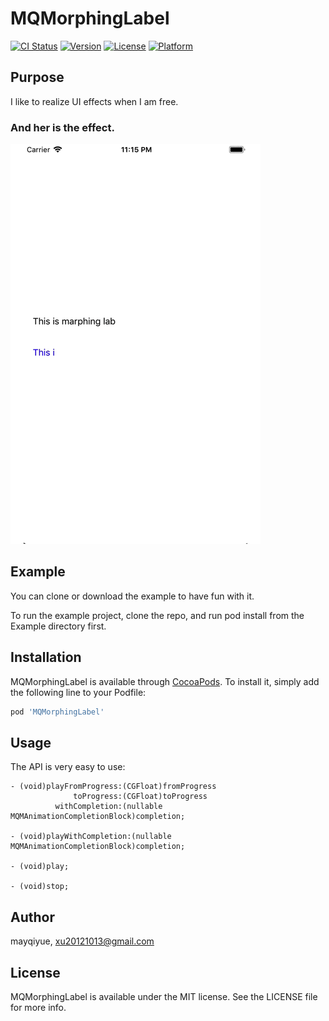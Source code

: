 # MQMorphingLabel

[![CI Status](http://img.shields.io/travis/mayqiyue/MQMorphingLabel.svg?style=flat)](https://travis-ci.org/mayqiyue/MQMorphingLabel)
[![Version](https://img.shields.io/cocoapods/v/MQMorphingLabel.svg?style=flat)](http://cocoapods.org/pods/MQMorphingLabel)
[![License](https://img.shields.io/cocoapods/l/MQMorphingLabel.svg?style=flat)](http://cocoapods.org/pods/MQMorphingLabel)
[![Platform](https://img.shields.io/cocoapods/p/MQMorphingLabel.svg?style=flat)](http://cocoapods.org/pods/MQMorphingLabel)

## Purpose
I like to realize UI effects when I am free.
### And her is the effect.

![](./demo.gif)

## Example
You can clone or download the example to have fun with it.

To run the example project, clone the repo, and run pod install from the Example directory first.

## Installation

MQMorphingLabel is available through [CocoaPods](http://cocoapods.org). To install
it, simply add the following line to your Podfile:

```ruby
pod 'MQMorphingLabel'
```

## Usage

The API is very easy to use:

    - (void)playFromProgress:(CGFloat)fromProgress
                  toProgress:(CGFloat)toProgress
              withCompletion:(nullable MQMAnimationCompletionBlock)completion;

    - (void)playWithCompletion:(nullable MQMAnimationCompletionBlock)completion;

    - (void)play;

    - (void)stop;

## Author

mayqiyue, xu20121013@gmail.com

## License

MQMorphingLabel is available under the MIT license. See the LICENSE file for more info.
